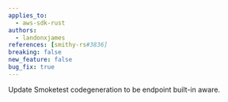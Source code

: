 ```yaml
---
applies_to:
  - aws-sdk-rust
authors:
  - landonxjames
references: [smithy-rs#3836]
breaking: false
new_feature: false
bug_fix: true
---
```


Update Smoketest codegeneration to be endpoint built-in aware.
